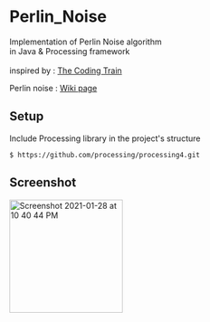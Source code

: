 # Perlin_Noise
Implementation of Perlin Noise algorithm\
in Java & Processing framework\
\
inspired by : [The Coding Train](https://youtu.be/IKB1hWWedMk)

Perlin noise : [Wiki page](https://en.wikipedia.org/wiki/Perlin_noise)  

## Setup
Include Processing library in the project's structure
```
$ https://github.com/processing/processing4.git
```
## Screenshot
<img width="200" alt="Screenshot 2021-01-28 at 10 40 44 PM" src="https://user-images.githubusercontent.com/63146477/111516209-5358c680-875c-11eb-883f-38030e4b1b2f.png">

